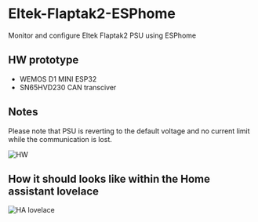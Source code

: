 # Eltek-Flaptak2-ESPhome
Monitor and configure Eltek Flaptak2 PSU using ESPhome

## HW prototype
- WEMOS D1 MINI ESP32
- SN65HVD230 CAN transciver

## Notes
Please note that PSU is reverting to the default voltage and no current limit while the communication is lost.

![HW](https://github.com/taHC81/Eltek-Flaptak2-ESPhome/blob/main/FP2-ESPhome1.jpg?raw=true)

## How it should looks like within the Home assistant lovelace
![HA lovelace](https://github.com/taHC81/Eltek-Flaptack2-ESPhome/blob/main/Eltek-Flatpack2-HA2.png?raw=true)
